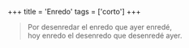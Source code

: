+++
title = 'Enredo'
tags = ['corto']
+++

> Por desenredar el enredo que ayer enredé,<br>
> hoy enredo el desenredo que desenredé ayer.

<!--more-->
